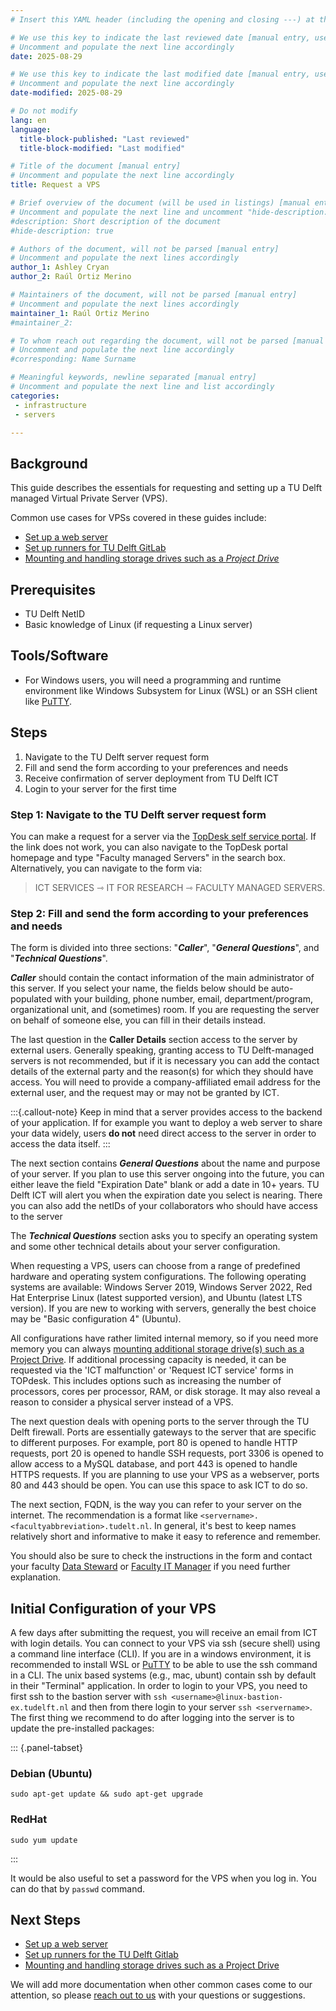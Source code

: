 ```yaml
---
# Insert this YAML header (including the opening and closing ---) at the beginning of the document and fill it out accordingly

# We use this key to indicate the last reviewed date [manual entry, use YYYY-MM-DD]
# Uncomment and populate the next line accordingly
date: 2025-08-29

# We use this key to indicate the last modified date [manual entry, use YYYY-MM-DD]
# Uncomment and populate the next line accordingly
date-modified: 2025-08-29

# Do not modify
lang: en
language: 
  title-block-published: "Last reviewed"
  title-block-modified: "Last modified"

# Title of the document [manual entry]
# Uncomment and populate the next line accordingly
title: Request a VPS

# Brief overview of the document (will be used in listings) [manual entry]
# Uncomment and populate the next line and uncomment "hide-description: true".
#description: Short description of the document
#hide-description: true

# Authors of the document, will not be parsed [manual entry]
# Uncomment and populate the next lines accordingly
author_1: Ashley Cryan
author_2: Raúl Ortiz Merino

# Maintainers of the document, will not be parsed [manual entry]
# Uncomment and populate the next lines accordingly
maintainer_1: Raúl Ortiz Merino
#maintainer_2:

# To whom reach out regarding the document, will not be parsed [manual entry]
# Uncomment and populate the next line accordingly
#corresponding: Name Surname

# Meaningful keywords, newline separated [manual entry]
# Uncomment and populate the next line and list accordingly
categories: 
 - infrastructure
 - servers 

---
```


## Background
This guide describes the essentials for requesting and setting up a TU Delft managed Virtual Private Server (VPS). 

Common use cases for VPSs covered in these guides include:

* [Set up a web server](../infrastructure/web_servers.md)
* [Set up runners for TU Delft GitLab](../software/automation/gitlab/gitlab_docker.md)
* [Mounting and handling storage drives such as a *Project Drive*](../data/data_storage/project_drive_mounting.md)

## Prerequisites
* TU Delft NetID
* Basic knowledge of Linux (if requesting a Linux server)

## Tools/Software
* For Windows users, you will need a programming and runtime environment like Windows Subsystem for Linux (WSL) or an SSH client like [PuTTY](https://www.putty.org/).

## Steps
1. Navigate to the TU Delft server request form
2. Fill and send the form according to your preferences and needs
3. Receive confirmation of server deployment from TU Delft ICT 
4. Login to your server for the first time

### Step 1: Navigate to the TU Delft server request form
You can make a request for a server via the [TopDesk self service portal](https://tudelft.topdesk.net/tas/public/ssp/content/detail/service?unid=71ba4c9678e041fd99dad8e7e11dd0e2). If the link does not work, you can also navigate to the TopDesk portal homepage and type "Faculty managed Servers" in the search box. Alternatively, you can navigate to the form via:

> ICT SERVICES ⇾ IT FOR RESEARCH ⇾ FACULTY MANAGED SERVERS.

### Step 2: Fill and send the form according to your preferences and needs
The form is divided into three sections: "_**Caller**_", "_**General Questions**_", and "_**Technical Questions**_".

_**Caller**_ should contain the contact information of the main administrator of this server. If you select your name, the fields below should be auto-populated with your building, phone number, email, department/program, organizational unit, and (sometimes) room. If you are requesting the server on behalf of someone else, you can fill in their details instead.

The last question in the **Caller Details** section access to the server by external users. Generally speaking, granting access to TU Delft-managed servers is not recommended, but if it is necessary you can add the contact details of the external party and the reason(s) for which they should have access. You will need to provide a company-affiliated email address for the external user, and the request may or may not be granted by ICT. 

:::{.callout-note}
Keep in mind that a server provides access to the backend of your application. If for example you want to deploy a web server to share your data widely, users **do not** need direct access to the server in order to access the data itself. 
:::

The next section contains _**General Questions**_ about the name and purpose of your server. If you plan to use this server ongoing into the future, you can either leave the field "Expiration Date" blank or add a date in 10+ years. TU Delft ICT will alert you when the expiration date you select is nearing. There you can also add the netIDs of your collaborators who should have access to the server

The _**Technical Questions**_ section asks you to specify an operating system and some other technical details about your server configuration.

When requesting a VPS, users can choose from a range of predefined hardware and operating system configurations. The following operating systems are available: Windows Server 2019, Windows Server 2022, Red Hat Enterprise Linux (latest supported version), and Ubuntu (latest LTS version). If you are new to working with servers, generally the best choice may be "Basic configuration 4" (Ubuntu). 

All configurations have rather limited internal memory, so if you need more memory you can always [mounting additional storage drive(s) such as a Project Drive](../data/data_storage/project_drive_mounting.md). If additional processing capacity is needed, it can be requested via the 'ICT malfunction' or 'Request ICT service' forms in TOPdesk. This includes options such as increasing the number of processors, cores per processor, RAM, or disk storage. It may also reveal a reason to consider a physical server instead of a VPS.

The next question deals with opening ports to the server through the TU Delft firewall. Ports are essentially gateways to the server that are specific to different purposes. For example, port 80 is opened to handle HTTP requests, port 20 is opened to handle SSH requests, port 3306 is opened to allow access to a MySQL database, and port 443 is opened to handle HTTPS requests. If you are planning to use your VPS as a webserver, ports 80 and 443 should be open. You can use this space to ask ICT to do so. 

The next section, FQDN, is the way you can refer to your server on the internet. The recommendation is a format like `<servername>.<facultyabbreviation>.tudelt.nl`. In general, it's best to keep names relatively short and informative to make it easy to reference and remember.

You should also be sure to check the instructions in the form and contact your faculty [Data Steward](https://www.tudelft.nl/en/library/current-topics/research-data-management/r/support/data-stewardship/contact/) or [Faculty IT Manager](https://intranet.tudelft.nl/en/-/faculty-it-manager) if you need further explanation.

## Initial Configuration of your VPS
A few days after submitting the request, you will receive an email from ICT with login details. You can connect to your VPS via ssh (secure shell) using a command line interface (CLI). If you are in a windows environment, it is recommended to install WSL or [PuTTY](https://www.putty.org/) to be able to use the ssh command in a CLI. The unix based systems (e.g., mac, ubunt) contain ssh by default in their "Terminal" application. In order to login to your VPS, you need to first ssh to the bastion server with `ssh <username>@linux-bastion-ex.tudelft.nl` and then from there login to your server `ssh <servername>`. The first thing we recommend to do after logging into the server is to update the pre-installed packages:

::: {.panel-tabset}

### Debian (Ubuntu)

```
sudo apt-get update && sudo apt-get upgrade
```

### RedHat

```
sudo yum update
```

:::

It would be also useful to set a password for the VPS when you log in. You can do that by `passwd` command. 

## Next Steps

* [Set up a web server](../infrastructure/web_servers.md)
* [Set up runners for the TU Delft Gitlab](../software/automation/gitlab/gitlab_docker.md)
* [Mounting and handling storage drives such as a Project Drive](../data/data_storage/project_drive_mounting.md)

We will add more documentation when other common cases come to our attention, so please [reach out to us](../../CONTRIBUTING.md) with your questions or suggestions.